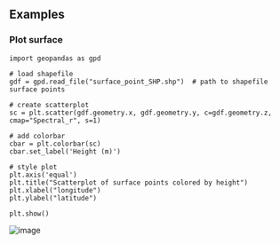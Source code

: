 ## Examples

### Plot surface

```
import geopandas as gpd

# load shapefile
gdf = gpd.read_file("surface_point_SHP.shp")  # path to shapefile surface points

# create scatterplot
sc = plt.scatter(gdf.geometry.x, gdf.geometry.y, c=gdf.geometry.z, cmap="Spectral_r", s=1)

# add colorbar
cbar = plt.colorbar(sc)
cbar.set_label('Height (m)')

# style plot
plt.axis('equal')
plt.title("Scatterplot of surface points colored by height")
plt.xlabel("longitude")
plt.ylabel("latitude")

plt.show()
```

![image](https://github.com/user-attachments/assets/399e3c90-6344-46a8-afb2-8b4652ede2dd)






